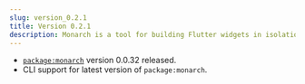 ```yaml
---
slug: version_0.2.1
title: Version 0.2.1
description: Monarch is a tool for building Flutter widgets in isolation. It makes it easy to build, test and debug complex UIs.
---
```


- [`package:monarch`](https://pub.dev/packages/monarch) version 0.0.32 released.
- CLI support for latest version of  `package:monarch`.
